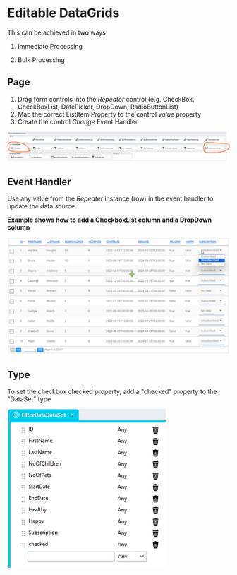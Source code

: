 # Editable DataGrids

This can be achieved in two ways

1. Immediate Processing


2. Bulk Processing


## Page
1. Drag form controls into the *Repeater* control (e.g. CheckBox, CheckBoxList, DatePicker, DropDown, RadioButtonList)
2. Map the correct ListItem Property to the control *value* property
3. Create the control *Change* Event Handler

![](images/EditableColumnControls.png)

## Event Handler
Use any value from the *Repeater* instance (row) in the event handler to update the data source 

**Example shows how to add a CheckboxList column and a DropDown column**

![](images/EditableColumns.png)

## Type
To set the checkbox checked property, add a "checked" property to the "DataSet" type

![](images/FilterDataTypeExtended.png)